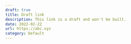 ```yaml
---
draft: true
title: Draft link
description: This link is a draft and won't be built.
date: 2022-02-22
url: https://abc.xyz
category: Default
---
```

